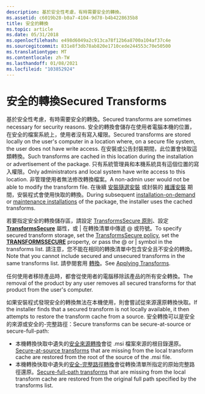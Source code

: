 ```yaml
---
description: 基於安全性考慮，有時需要安全的轉換。
ms.assetid: c6019b28-b0a7-4104-9d78-b4b4228635b8
title: 安全的轉換
ms.topic: article
ms.date: 05/31/2018
ms.openlocfilehash: e498d6049a2c913ca78f12b6a8700a104af37c4e
ms.sourcegitcommit: 831e8f3db78ab820e1710cede244553c70e50500
ms.translationtype: MT
ms.contentlocale: zh-TW
ms.lasthandoff: 01/08/2021
ms.locfileid: "103852924"
---
```

# <a name="secured-transforms"></a><span data-ttu-id="3bf6a-103">安全的轉換</span><span class="sxs-lookup"><span data-stu-id="3bf6a-103">Secured Transforms</span></span>

<span data-ttu-id="3bf6a-104">基於安全性考慮，有時需要安全的轉換。</span><span class="sxs-lookup"><span data-stu-id="3bf6a-104">Secured transforms are sometimes necessary for security reasons.</span></span> <span data-ttu-id="3bf6a-105">安全的轉換會儲存在使用者電腦本機的位置，在安全的檔案系統上，使用者沒有寫入權限。</span><span class="sxs-lookup"><span data-stu-id="3bf6a-105">Secured transforms are stored locally on the user's computer in a location where, on a secure file system, the user does not have write access.</span></span> <span data-ttu-id="3bf6a-106">在安裝或公告封裝期間，此位置會快取這類轉換。</span><span class="sxs-lookup"><span data-stu-id="3bf6a-106">Such transforms are cached in this location during the installation or advertisement of the package.</span></span> <span data-ttu-id="3bf6a-107">只有系統管理員和本機系統具有這個位置的寫入權限。</span><span class="sxs-lookup"><span data-stu-id="3bf6a-107">Only administrators and local system have write access to this location.</span></span> <span data-ttu-id="3bf6a-108">非管理使用者無法修改轉換檔案。</span><span class="sxs-lookup"><span data-stu-id="3bf6a-108">A non-admin user would not be able to modify the transform file.</span></span> <span data-ttu-id="3bf6a-109">在後續 [安裝隨選安裝](installation-on-demand.md) 或封裝的 [維護安裝](maintenance-installation.md) 期間，安裝程式會使用快取的轉換。</span><span class="sxs-lookup"><span data-stu-id="3bf6a-109">During subsequent [installation-on-demand](installation-on-demand.md) or [maintenance installations](maintenance-installation.md) of the package, the installer uses the cached transforms.</span></span>

<span data-ttu-id="3bf6a-110">若要指定安全的轉換儲存區，請設定 [TransformsSecure 原則](transformssecure-policy.md)、設定 [**TransformsSecure**](transformssecure.md) 屬性，或 \| 在轉換清單中傳遞 @ 或符號。</span><span class="sxs-lookup"><span data-stu-id="3bf6a-110">To specify secured transform storage, set the [TransformsSecure policy](transformssecure-policy.md), set the [**TRANSFORMSSECURE**](transformssecure.md) property, or pass the @ or \| symbol in the transforms list.</span></span> <span data-ttu-id="3bf6a-111">請注意，您不能在相同的轉換清單中包含安全且不安全的轉換。</span><span class="sxs-lookup"><span data-stu-id="3bf6a-111">Note that you cannot include secured and unsecured transforms in the same transforms list.</span></span> <span data-ttu-id="3bf6a-112">請參閱套用 [轉換](applying-transforms.md)。</span><span class="sxs-lookup"><span data-stu-id="3bf6a-112">See [Applying Transforms](applying-transforms.md).</span></span>

<span data-ttu-id="3bf6a-113">任何使用者移除產品時，都會從使用者的電腦移除該產品的所有安全轉換。</span><span class="sxs-lookup"><span data-stu-id="3bf6a-113">The removal of the product by any user removes all secured transforms for that product from the user's computer.</span></span>

<span data-ttu-id="3bf6a-114">如果安裝程式發現安全的轉換無法在本機使用，則會嘗試從來源還原轉換快取。</span><span class="sxs-lookup"><span data-stu-id="3bf6a-114">If the installer finds that a secured transform is not locally available, it then attempts to restore the transform cache from a source.</span></span> <span data-ttu-id="3bf6a-115">安全轉換可以是安全的來源或安全的-完整路徑：</span><span class="sxs-lookup"><span data-stu-id="3bf6a-115">Secure transforms can be secure-at-source or secure-full-path:</span></span>

-   <span data-ttu-id="3bf6a-116">本機轉換快取中遺失的[安全來源轉換](secure-at-source-transforms.md)會從 .msi 檔案來源的根目錄還原。</span><span class="sxs-lookup"><span data-stu-id="3bf6a-116">[Secure-at-source transforms](secure-at-source-transforms.md) that are missing from the local transform cache are restored from the root of the source of the .msi file.</span></span>
-   <span data-ttu-id="3bf6a-117">本機轉換快取中遺失的[安全-完整路徑轉換](secure-full-path-transforms.md)會從轉換清單所指定的原始完整路徑還原。</span><span class="sxs-lookup"><span data-stu-id="3bf6a-117">[Secure-full-path transforms](secure-full-path-transforms.md) that are missing from the local transform cache are restored from the original full path specified by the transforms list.</span></span>

 

 



